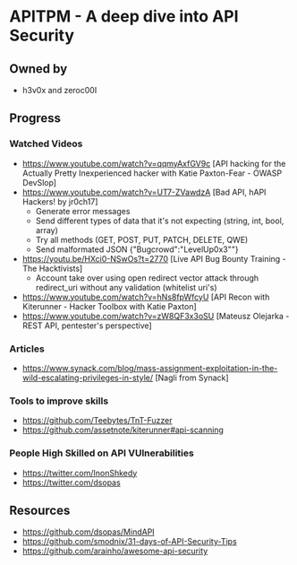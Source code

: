 # APITPM - A deep dive into API Security
## Owned by 
- h3v0x and zeroc00I
## Progress
### Watched Videos
- https://www.youtube.com/watch?v=qqmyAxfGV9c [API hacking for the Actually Pretty Inexperienced hacker with Katie Paxton-Fear - OWASP DevSlop]
- https://www.youtube.com/watch?v=UT7-ZVawdzA [Bad API, hAPI Hackers! by jr0ch17]
  - Generate error messages
  - Send different types of data that it's not expecting (string, int, bool, array)
  - Try all methods (GET, POST, PUT, PATCH, DELETE, QWE)
  - Send malformated JSON {"Bugcrowd":"LevelUp0x3""}
- https://youtu.be/HXci0-NSwOs?t=2770 [Live API Bug Bounty Training - The Hacktivists]
  - Account take over using open redirect vector attack through redirect_uri without any validation (whitelist uri's)
- https://www.youtube.com/watch?v=hNs8fpWfcyU [API Recon with Kiterunner - Hacker Toolbox with Katie Paxton]
- https://www.youtube.com/watch?v=zW8QF3x3oSU [Mateusz Olejarka - REST API, pentester's perspective]
### Articles
- https://www.synack.com/blog/mass-assignment-exploitation-in-the-wild-escalating-privileges-in-style/ [Nagli from Synack]
### Tools to improve skills
- https://github.com/Teebytes/TnT-Fuzzer
- https://github.com/assetnote/kiterunner#api-scanning
### People High Skilled on API VUlnerabilities
- https://twitter.com/InonShkedy
- https://twitter.com/dsopas
## Resources
- https://github.com/dsopas/MindAPI
- https://github.com/smodnix/31-days-of-API-Security-Tips
- https://github.com/arainho/awesome-api-security
